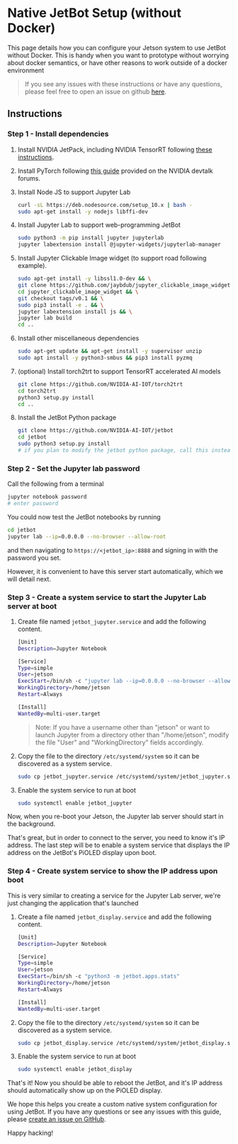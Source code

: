 # Native JetBot Setup (without Docker)

This page details how you can configure your Jetson system to use JetBot without Docker.  This is handy when you want to prototype without worrying about docker semantics, or have other reasons to work outside of a docker environment

> If you see any issues with these instructions or have any questions, please feel free to open an issue on github [here](https://github.com/NVIDIA-AI-IOT/jetbot/issues).

## Instructions

### Step 1 - Install dependencies
1. Install NVIDIA JetPack, including NVIDIA TensorRT following [these instructions](https://developer.nvidia.com/embedded/jetpack).
2. Install PyTorch following [this guide](https://forums.developer.nvidia.com/t/pytorch-for-jetson-version-1-11-now-available/72048) provided on the NVIDIA devtalk forums.
3. Install Node JS to support Jupyter Lab

    ```bash
    curl -sL https://deb.nodesource.com/setup_10.x | bash -
    sudo apt-get install -y nodejs libffi-dev
    ```

4. Install Jupyter Lab to support web-programming JetBot

    ```bash
    sudo python3 -m pip install jupyter jupyterlab
    jupyter labextension install @jupyter-widgets/jupyterlab-manager
    ```

5. Install Jupyter Clickable Image widget (to support road following example).
    
    ```bash
    sudo apt-get install -y libssl1.0-dev && \
    git clone https://github.com/jaybdub/jupyter_clickable_image_widget && \
    cd jupyter_clickable_image_widget && \
    git checkout tags/v0.1 && \
    sudo pip3 install -e . && \
    jupyter labextension install js && \
    jupyter lab build
    cd ..
    ```

6. Install other miscellaneous dependencies

    ```bash
    sudo apt-get update && apt-get install -y supervisor unzip
    sudo apt install -y python3-smbus && pip3 install pyzmq
    ```

7. (optional) Install torch2trt to support TensorRT accelerated AI models

    ```bash
    git clone https://github.com/NVIDIA-AI-IOT/torch2trt
    cd torch2trt
    python3 setup.py install
    cd ..
    ```

8. Install the JetBot Python package
    
    ```bash
    git clone https://github.com/NVIDIA-AI-IOT/jetbot
    cd jetbot
    sudo python3 setup.py install
    # if you plan to modify the jetbot python package, call this instead: sudo python3 setup.py develop

    ```


### Step 2 - Set the Jupyter lab password

Call the following from a terminal
```bash
jupyter notebook password
# enter password
```

You could now test the JetBot notebooks by running

```bash
cd jetbot
jupyter lab --ip=0.0.0.0 --no-browser --allow-root
```

and then navigating to ``https://<jetbot_ip>:8888`` and signing in with the password you set.

However, it is convenient to have this server start automatically, which we will detail next.

### Step 3 - Create a system service to start the Jupyter Lab server at boot

1. Create file named ``jetbot_jupyter.service`` and add the following content.  

    ```bash
    [Unit]
    Description=Jupyter Notebook 

    [Service]
    Type=simple
    User=jetson
    ExecStart=/bin/sh -c "jupyter lab --ip=0.0.0.0 --no-browser --allow-root"
    WorkingDirectory=/home/jetson
    Restart=Always

    [Install]
    WantedBy=multi-user.target
    ```

    > Note: If you have a username other than "jetson" or want to launch Jupyter from a directory other than "/home/jetson", modify the file "User" and "WorkingDirectory" fields accordingly.

2. Copy the file to the directory ``/etc/systemd/system`` so it can be discovered as a system service.

    ```bash
    sudo cp jetbot_jupyter.service /etc/systemd/system/jetbot_jupyter.service
    ```

3. Enable the system service to run at boot

    ```bash
    sudo systemctl enable jetbot_jupyter
    ```

Now, when you re-boot your Jetson, the Jupyter lab server should start in the background.  

That's great, but in order to connect to the server, you need to know it's IP address.  The last step will be to enable a system service that displays the IP address on the JetBot's PiOLED display upon boot.


### Step 4 - Create system service to show the IP address upon boot

This is very similar to creating a service for the Jupyter Lab server, we're just changing the application that's launched

1. Create a file named ``jetbot_display.service`` and add the following content.

    ```bash
    [Unit]
    Description=Jupyter Notebook 

    [Service]
    Type=simple
    User=jetson
    ExecStart=/bin/sh -c "python3 -m jetbot.apps.stats"
    WorkingDirectory=/home/jetson
    Restart=Always

    [Install]
    WantedBy=multi-user.target
    ```

2. Copy the file to the directory ``/etc/systemd/system`` so it can be discovered as a system service.

    ```bash
    sudo cp jetbot_display.service /etc/systemd/system/jetbot_display.service
    ```

3. Enable the system service to run at boot

    ```bash
    sudo systemctl enable jetbot_display
    ```

That's it!  Now you should be able to reboot the JetBot, and it's IP address should automatically show up on the PiOLED display.

We hope this helps you create a custom native system configuration for using JetBot.  If you have any questions or see any issues with this guide, please [create an issue on GitHub](https://github.com/NVIDIA-AI-IOT/jetbot/issues).

Happy hacking!